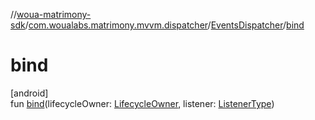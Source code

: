 //[woua-matrimony-sdk](../../../index.md)/[com.woualabs.matrimony.mvvm.dispatcher](../index.md)/[EventsDispatcher](index.md)/[bind](bind.md)

# bind

[android]\
fun [bind](bind.md)(lifecycleOwner: [LifecycleOwner](https://developer.android.com/reference/kotlin/androidx/lifecycle/LifecycleOwner.html), listener: [ListenerType](index.md))
